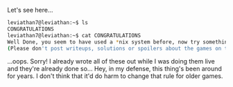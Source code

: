 Let's see here...

```sh
leviathan7@leviathan:~$ ls
CONGRATULATIONS
leviathan7@leviathan:~$ cat CONGRATULATIONS 
Well Done, you seem to have used a *nix system before, now try something more serious.
(Please don't post writeups, solutions or spoilers about the games on the web. Thank you!)
```

...oops. Sorry! I already wrote all of these out while I was doing them live
and they're already done so... Hey, in my defense, this thing's been around for
years. I don't think that it'd do harm to change that rule for older games.
